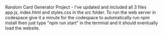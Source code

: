 Random Card Generator Project -
I've updated and included all 3 files app.js, index.html and styles.css in the src folder. 
To run the web server in codespace give it a minute for the codespace to automatically run npm install then just type "npm run start" in the terminal and it should eventually load the website.
